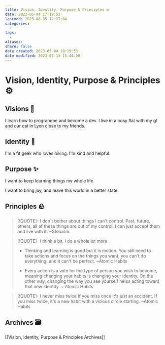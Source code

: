 ```yaml
---
title: Vision, Identity, Purpose & Principles ⚙️
date: 2023-05-04 17:19:53
lastmod: 2023-08-05 12:17:04
categories:
  - 
tags:
  - 
aliases: 
share: false
date created: 2023-05-04 18:19:53
date modified: 2023-07-13 15:44:00
---
```


# Vision, Identity, Purpose & Principles ⚙️

## Visions 🔮

I learn how to programme and become a dev. I live in a cosy flat with my gf and our cat in Lyon close to my friends.
## Identity 🪪

I'm a fit geek who loves hiking. I'm kind and helpful.

## Purpose ✨

I want to keep learning things my whole life.

I want to bring joy, and leave this world in a better state.

## Principles 🪨

> [!QUOTE]- I don't bother about things I can't control.
> Past, future, others, all of these things are out of my control. I can just accept them and live with it. ~Stoicism.

> [!QUOTE]- I think a bit, I do a whole lot more
> - Thinking and learning is good but it is motion. You still need to take actions and focus on the things you want, you can't do everything, and it can't be perfect. ~Atomic Habits
>
> - Every action is a vote for the type of person you wish to become, meaning changing your habits is changing your identity. On the other way, changing the way you see yourself helps acting toward that new identity. ~ Atomic Habits

> [!QUOTE]- I never miss twice
> If you miss once it's just an accident. If you miss twice, it's a new habit with a vicious circle starting. ~Atomic Habits

## Archives 🗃️

[[Vision, Identity, Purpose & Principles Archives]]

